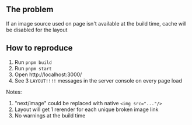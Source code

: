 ## The problem

If an image source used on page isn't available at the build time, cache will be disabled for the layout

## How to reproduce

1. Run `pnpm build`
2. Run `pnpm start`
3. Open http://localhost:3000/
4. See 3 `LAYOUT!!!!` messages in the server console on every page load

Notes:

1. "next/image" could be replaced with native `<img src="..."/>`
2. Layout will get 1 rerender for each unique broken image link
3. No warnings at the build time
